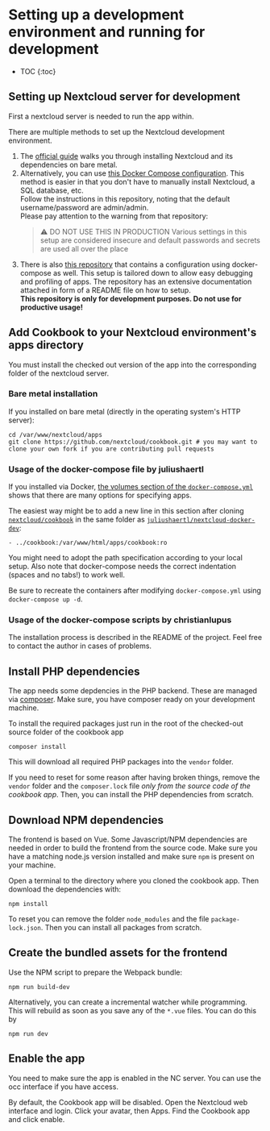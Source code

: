 # Setting up a development environment and running for development

* TOC
{:toc}

## Setting up Nextcloud server for development

First a nextcloud server is needed to run the app within.

There are multiple methods to set up the Nextcloud development environment.

1. The [official guide](https://docs.nextcloud.com/server/latest/developer_manual/getting_started/devenv.html) walks you through installing Nextcloud and its dependencies on bare metal.
1. Alternatively, you can use [this Docker Compose configuration](https://github.com/juliushaertl/nextcloud-docker-dev). This method is easier in that you don't have to manually install Nextcloud, a SQL database, etc.<br>
    Follow the instructions in this repository, noting that the default username/password are admin/admin.<br>
    Please pay attention to the warning from that repository:
    > :warning: DO NOT USE THIS IN PRODUCTION Various settings in this setup are considered insecure and default passwords and secrets are used all over the place
1. There is also [this repository](https://github.com/christianlupus/nextcloud-docker-debug) that contains a configuration using docker-compose as well. This setup is tailored down to allow easy debugging and profiling of apps. The repository has an extensive documentation attached in form of a README file on how to setup.<br>
    **This repository is only for development purposes. Do not use for productive usage!**

## Add Cookbook to your Nextcloud environment's apps directory

You must install the checked out version of the app into the corresponding folder of the nextcloud server.

### Bare metal installation

If you installed on bare metal (directly in the operating system's HTTP server):
```
cd /var/www/nextcloud/apps
git clone https://github.com/nextcloud/cookbook.git # you may want to clone your own fork if you are contributing pull requests
```

### Usage of the docker-compose file by juliushaertl

If you installed via Docker, [the volumes section of the `docker-compose.yml`](https://github.com/juliushaertl/nextcloud-docker-dev/blob/2bbf26cc257081d9ed72abc947441849fca59dcd/docker-compose.yml#L68) shows that there are many options for specifying apps.

The easiest way might be to add a new line in this section after cloning [`nextcloud/cookbook`](https://github.com/nextcloud/cookbook) in the same folder as [`juliushaertl/nextcloud-docker-dev`](https://github.com/juliushaertl/nextcloud-docker-dev):
```
- ../cookbook:/var/www/html/apps/cookbook:ro
```
You might need to adopt the path specification according to your local setup. Also note that docker-compose needs the correct indentation (spaces and no tabs!) to work well.

Be sure to recreate the containers after modifying `docker-compose.yml` using `docker-compose up -d`.

### Usage of the docker-compose scripts by christianlupus

The installation process is described in the README of the project. Feel free to contact the author in cases of problems.

## Install PHP dependencies

The app needs some depdencies in the PHP backend. These are managed via [composer](http://composer.org). Make sure, you have composer ready on your development machine.

To install the required packages just run in the root of the checked-out source folder of the cookbook app
```
composer install
```
This will download all required PHP packages into the `vendor` folder.

If you need to reset for some reason after having broken things, remove the `vendor` folder and the `composer.lock` file _only from the source code of the cookbook app_. Then, you can install the PHP dependencies from scratch.

## Download NPM dependencies

The frontend is based on Vue. Some Javascript/NPM dependencies are needed in order to build the frontend from the source code. Make sure you have a matching node.js version installed and make sure `npm` is present on your machine.

Open a terminal to the directory where you cloned the cookbook app. Then download the dependencies with:
```
npm install
```

To reset you can remove the folder `node_modules` and the file `package-lock.json`. Then you can install all packages from scratch.

## Create the bundled assets for the frontend

Use the NPM script to prepare the Webpack bundle:
```
npm run build-dev
```

Alternatively, you can create a incremental watcher while programming. This will rebuild as soon as you save any of the `*.vue` files. You can do this by
```
npm run dev
```

## Enable the app

You need to make sure the app is enabled in the NC server. You can use the occ interface if you have access.

By default, the Cookbook app will be disabled.
Open the Nextcloud web interface and login.
Click your avatar, then Apps.
Find the Cookbook app and click enable.
